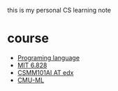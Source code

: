 this is my personal CS learning note

# course

- [Programing language](./PL@Grossman/README.md)
- [MIT 6.828](./MIT6.828-fa18/README.md)
- [CSMM101AI AT edx](./CSMM101AI/README.md)
- [CMU-ML](./CMU-ML/note.md)